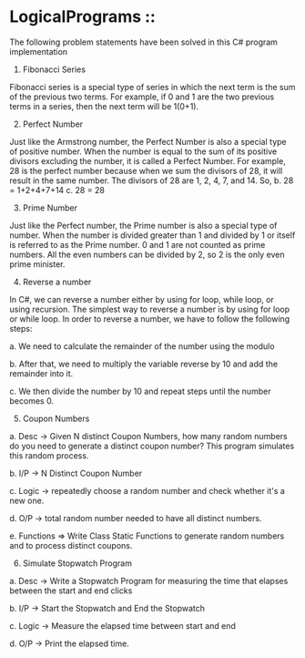 # LogicalPrograms ::

The following problem statements have been solved in this C# program implementation

1. Fibonacci Series

Fibonacci series is a special type of series in which the next term is the sum of the
previous two terms. For example, if 0 and 1 are the two previous terms in a series, then
the next term will be 1(0+1).

2. Perfect Number

Just like the Armstrong number, the Perfect Number is also a special type of
positive number. When the number is equal to the sum of its positive divisors
excluding the number, it is called a Perfect Number. For example, 28 is the perfect
number because when we sum the divisors of 28, it will result in the same number.
The divisors of 28 are 1, 2, 4, 7, and 14. So,
b. 28 = 1+2+4+7+14
c. 28 = 28

3. Prime Number

Just like the Perfect number, the Prime number is also a special type of number. When
the number is divided greater than 1 and divided by 1 or itself is referred to as the Prime
number. 0 and 1 are not counted as prime numbers. All the even numbers can be
divided by 2, so 2 is the only even prime minister.

4. Reverse a number

In C#, we can reverse a number either by using for loop, while loop, or using recursion.
The simplest way to reverse a number is by using for loop or while loop. In order to
reverse a number, we have to follow the following steps:

a. We need to calculate the remainder of the number using the modulo

b. After that, we need to multiply the variable reverse by 10 and add the remainder into
it.

c. We then divide the number by 10 and repeat steps until the number becomes 0.

5. Coupon Numbers

a. Desc -> Given N distinct Coupon Numbers, how many random numbers do you
need to generate a distinct coupon number? This program simulates this random
process.

b. I/P -> N Distinct Coupon Number

c. Logic -> repeatedly choose a random number and check whether it's a new one.

d. O/P -> total random number needed to have all distinct numbers.

e. Functions => Write Class Static Functions to generate random numbers and to
process distinct coupons.

6. Simulate Stopwatch Program

a. Desc -> Write a Stopwatch Program for measuring the time that elapses between
the start and end clicks

b. I/P -> Start the Stopwatch and End the Stopwatch

c. Logic -> Measure the elapsed time between start and end

d. O/P -> Print the elapsed time.